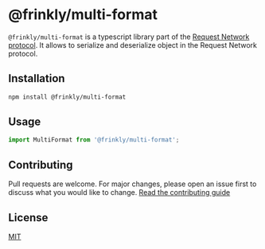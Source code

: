 # @frinkly/multi-format

`@frinkly/multi-format` is a typescript library part of the [Request Network protocol](https://github.com/RequestNetwork/requestNetwork).
It allows to serialize and deserialize object in the Request Network protocol.

## Installation

```bash
npm install @frinkly/multi-format
```

## Usage

```javascript
import MultiFormat from '@frinkly/multi-format';
```

## Contributing

Pull requests are welcome. For major changes, please open an issue first to discuss what you would like to change.
[Read the contributing guide](/CONTRIBUTING.md)

## License

[MIT](/LICENSE)

